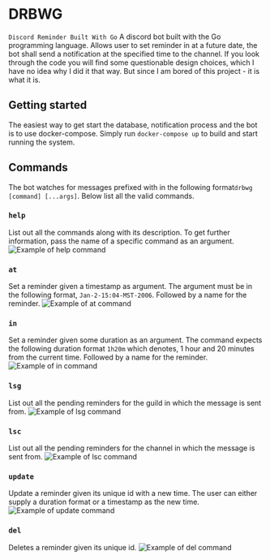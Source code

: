 # DRBWG
`Discord Reminder Built With Go`
A discord bot built with the Go programming language. Allows user to set reminder in at a future date, the bot shall send a notification at the specified time to the channel. If you look through the code you will find some questionable design choices, which I have no idea why I did it that way. But since I am bored of this project - it is what it is.

## Getting started
The easiest way to get start the database, notification process and the bot is to use docker-compose. Simply run `docker-compose up` to build and start running the system.

## Commands
The bot watches for messages prefixed with in the following format`drbwg [command] [...args]`. Below list all the valid commands.

### `help`
List out all the commands along with its description. To get further information, pass the name of a specific command as an argument.
![Example of help command](img/ex_help.png)

### `at`
Set a reminder given a timestamp as argument. The argument must be in the following format, `Jan-2-15:04-MST-2006`. Followed by a name for the reminder.
![Example of at command](img/ex_at.png)

### `in`
Set a reminder given some duration as an argument. The command expects the following duration format `1h20m` which denotes, 1 hour and 20 minutes from the current time. Followed by a name for the reminder.
![Example of in command](img/ex_in.png)

###  `lsg`
List out all the pending reminders for the guild in which the message is sent from.
![Example of lsg command](img/ex_lsg.png)

### `lsc`
List out all the pending reminders for the channel in which the message is sent from.
![Example of lsc command](img/ex_lsc.png)

### `update`
Update a reminder given its unique id with a new time. The user can either supply a duration format or a timestamp as the new time.
![Example of update command](img/ex_update.png)

### `del`
Deletes a reminder given its unique id.
![Example of del command](img/ex_del.png)